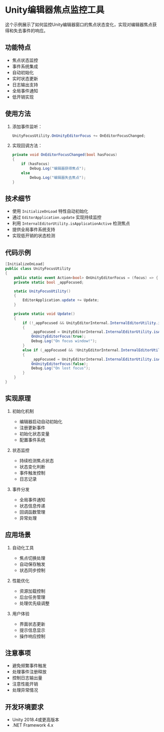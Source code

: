 # Unity编辑器焦点监控工具

这个示例展示了如何监控Unity编辑器窗口的焦点状态变化，实现对编辑器焦点获得和失去事件的响应。

## 功能特点

- 焦点状态监控
- 事件系统集成
- 自动初始化
- 实时状态更新
- 日志输出支持
- 全局事件通知
- 低开销实现

## 使用方法

1. 添加事件监听：
   ```csharp
   UnityFocusUtility.OnUnityEditorFocus += OnEditorFocusChanged;
   ```

2. 实现回调方法：
   ```csharp
   private void OnEditorFocusChanged(bool hasFocus)
   {
       if (hasFocus)
           Debug.Log("编辑器获得焦点");
       else
           Debug.Log("编辑器失去焦点");
   }
   ```

## 技术细节

- 使用 `InitializeOnLoad` 特性自动初始化
- 通过 `EditorApplication.update` 实现持续监控
- 利用 `InternalEditorUtility.isApplicationActive` 检测焦点
- 提供全局事件系统支持
- 实现低开销的状态检测

## 代码示例

```csharp
[InitializeOnLoad]
public class UnityFocusUtility
{
    public static event Action<bool> OnUnityEditorFocus = (focus) => { };
    private static bool _appFocused;

    static UnityFocusUtility()
    {
        EditorApplication.update += Update;
    }
    
    private static void Update()
    {
        if (!_appFocused && UnityEditorInternal.InternalEditorUtility.isApplicationActive)
        {
            _appFocused = UnityEditorInternal.InternalEditorUtility.isApplicationActive;
            OnUnityEditorFocus(true);
            Debug.Log("On focus window!");
        }
        else if (_appFocused && !UnityEditorInternal.InternalEditorUtility.isApplicationActive)
        {
            _appFocused = UnityEditorInternal.InternalEditorUtility.isApplicationActive;
            OnUnityEditorFocus(false);
            Debug.Log("On lost focus");
        }
    }
}
```

## 实现原理

1. 初始化机制
   - 编辑器启动自动初始化
   - 注册更新事件
   - 初始化状态变量
   - 配置事件系统

2. 状态监控
   - 持续检测焦点状态
   - 状态变化判断
   - 事件触发控制
   - 日志记录

3. 事件分发
   - 全局事件通知
   - 状态信息传递
   - 回调函数管理
   - 异常处理

## 应用场景

1. 自动化工具
   - 焦点切换处理
   - 自动保存触发
   - 状态同步控制
   
2. 性能优化
   - 资源加载控制
   - 后台任务管理
   - 处理优先级调整
   
3. 用户体验
   - 界面状态更新
   - 提示信息显示
   - 操作响应控制

## 注意事项

- 避免频繁事件触发
- 处理事件注册释放
- 控制日志输出量
- 注意性能开销
- 处理异常情况

## 开发环境要求

- Unity 2018.4或更高版本
- .NET Framework 4.x 